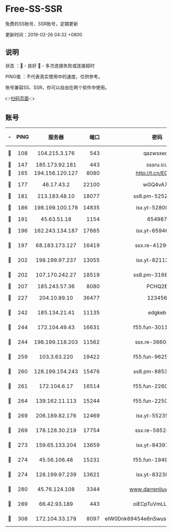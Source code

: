 # Free-SS-SSR

免费的SS账号、SSR账号，定期更新

更新时间：2019-02-26 04:32 +0800

## 说明

状态     ：🙂 - 良好 🙁 - 多次连接失败或连接超时

PING值   ：不代表真实使用中的速度，仅供参考。

账号兼容SS、SSR，你可以自由在两个软件中使用。

👉[扫码页面](https://liesauer.github.io/free-ss-ssr.github.io/)👈

## 账号

|-|PING|服务器|端口|密码|加密方式|区域|
|:----:|:----:|:-----:|-----:|:----:|:----:|:----:|
|🙂|108|104.215.3.176|543|qazwsxedc|aes-256-gcm|JP|
|🙂|147|185.173.92.181|443|sssru.icu|rc4-md5|RU|
|🙂|165|194.156.120.127|8080|http://t.cn/EGJIyrl|rc4-md5|RU|
|🙂|177|46.17.43.2|22100|wGQ4vA7D|aes-256-gcm|RU|
|🙂|181|213.183.48.10|18077|ss8.pm-52520376|rc4-md5|RU|
|🙂|186|198.199.100.178|14835|isx.yt-52800132|aes-256-cfb|US|
|🙂|191|45.63.51.18|1154|654987|chacha20|US|
|🙂|196|162.243.134.187|17665|isx.yt-65946104|aes-256-cfb|US|
|🙂|197|68.183.173.127|16419|ssx.re-41296658|aes-256-cfb|US|
|🙂|202|198.199.97.237|13055|isx.yt-82113770|aes-256-cfb|US|
|🙂|202|107.170.242.27|18519|ss8.pm-31689702|aes-256-cfb|US|
|🙂|207|185.243.57.36|8080|PCHQ2E|rc4-md5|US|
|🙂|227|204.10.89.10|36477|123456|aes-256-cfb|US|
|🙂|242|185.134.21.41|11135|edgkeb|aes-256-cfb|GB|
|🙂|244|172.104.49.43|16631|f55.fun-30118165|aes-256-cfb|SG|
|🙂|244|198.199.118.203|11562|ssx.re-36608339|aes-256-cfb|US|
|🙂|259|103.3.63.220|19422|f55.fun-96253224|aes-256-cfb|SG|
|🙂|260|128.199.154.243|15476|ss8.pm-88536121|aes-256-cfb|SG|
|🙂|261|172.104.6.17|16514|f55.fun-22605717|aes-256-cfb|US|
|🙂|264|139.162.11.113|15244|f55.fun-22509021|aes-256-cfb|SG|
|🙂|269|206.189.82.176|12469|isx.yt-55235157|aes-256-cfb|SG|
|🙂|269|178.128.30.219|17754|ssx.re-58524965|aes-256-cfb|SG|
|🙂|273|159.65.133.204|13659|isx.yt-84391225|aes-256-cfb|SG|
|🙂|274|45.56.106.48|15231|f55.fun-19499704|aes-256-cfb|US|
|🙂|274|128.199.97.239|13621|isx.yt-83238586|aes-256-cfb|SG|
|🙂|280|45.76.124.108|3344|www.darrenliuwei.com|aes-256-cfb|AU|
|🙂|289|66.42.93.189|443|oiECpTuVmLLxk4Ts|aes-256-cfb|US|
|🙂|308|172.104.33.178|8097|eIW0Dnk69454e6nSwuspv9DmS201tQ0D|aes-256-cfb|SG|
